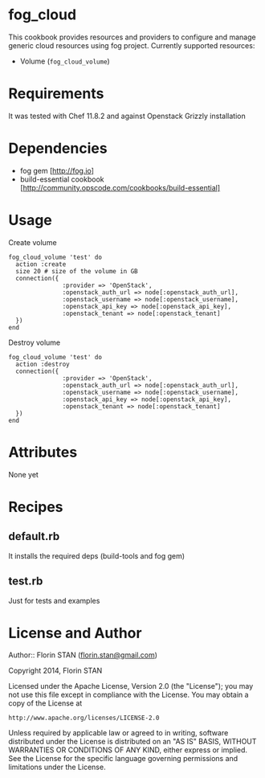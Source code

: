 # fog_cloud 

This cookbook provides resources and providers to configure and manage generic cloud resources using fog project. Currently supported resources:
 - Volume (`fog_cloud_volume`)

# Requirements
It was tested with Chef 11.8.2 and against Openstack Grizzly installation 

# Dependencies
- fog gem [http://fog.io]
- build-essential cookbook [http://community.opscode.com/cookbooks/build-essential]

# Usage
Create volume
```
fog_cloud_volume 'test' do
  action :create
  size 20 # size of the volume in GB
  connection({
               :provider => 'OpenStack',
               :openstack_auth_url => node[:openstack_auth_url],
               :openstack_username => node[:openstack_username],
               :openstack_api_key => node[:openstack_api_key],
               :openstack_tenant => node[:openstack_tenant]
  })
end
```
Destroy volume
```
fog_cloud_volume 'test' do
  action :destroy
  connection({
               :provider => 'OpenStack',
               :openstack_auth_url => node[:openstack_auth_url],
               :openstack_username => node[:openstack_username],
               :openstack_api_key => node[:openstack_api_key],
               :openstack_tenant => node[:openstack_tenant]
  })
end
```
# Attributes
None yet 

# Recipes

## default.rb
It installs the required deps (build-tools and fog gem)

## test.rb
Just for tests and examples 

# License and Author
Author:: Florin STAN (<florin.stan@gmail.com>)

Copyright 2014, Florin STAN

Licensed under the Apache License, Version 2.0 (the "License");
you may not use this file except in compliance with the License.
You may obtain a copy of the License at

    http://www.apache.org/licenses/LICENSE-2.0

Unless required by applicable law or agreed to in writing, software
distributed under the License is distributed on an "AS IS" BASIS,
WITHOUT WARRANTIES OR CONDITIONS OF ANY KIND, either express or implied.
See the License for the specific language governing permissions and
limitations under the License.